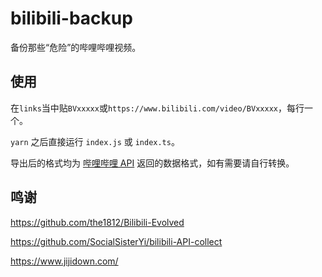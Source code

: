 # bilibili-backup

备份那些“危险”的哔哩哔哩视频。

## 使用

在`links`当中贴`BVxxxxx`或`https://www.bilibili.com/video/BVxxxxx`，每行一个。

`yarn` 之后直接运行 `index.js` 或 `index.ts`。

导出后的格式均为 [哔哩哔哩 API](https://github.com/SocialSisterYi/bilibili-API-collect) 返回的数据格式，如有需要请自行转换。

## 鸣谢

<https://github.com/the1812/Bilibili-Evolved>

<https://github.com/SocialSisterYi/bilibili-API-collect>

<https://www.jijidown.com/>
